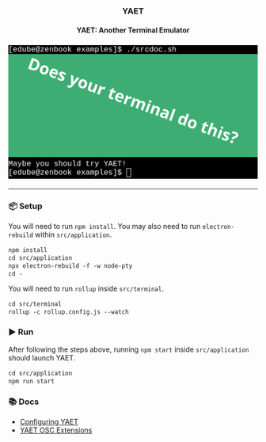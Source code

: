 <h3 align="center">YAET</h3>
<h4 align="center">YAET: Another Terminal Emulator</h4>
<h3 align="center"><img alt="screenshot" src="./doc/scrn.png">
</h3>

<hr>

### 📦 Setup

You will need to run `npm install`. You may also need to run `electron-rebuild`
within `src/application`.

```
npm install
cd src/application
npx electron-rebuild -f -w node-pty
cd -
```

You will need to run `rollup` inside `src/terminal`.

```
cd src/terminal
rollup -c rollup.config.js --watch
```

### ▶️ Run

After following the steps above, running `npm start`
inside `src/application` should launch YAET.

```
cd src/application
npm run start
```
### 📚 Docs

- [Configuring YAET](./doc/Configuration.md)
- [YAET OSC Extensions](./doc/OSC.md)
